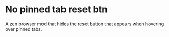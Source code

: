 
# No pinned tab reset btn

A zen browser mod that hides the reset button that appears when hovering over pinned tabs.
